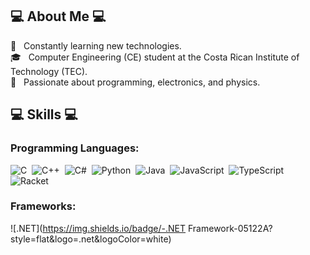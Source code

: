 ## 💻 About Me 💻

🧭 &nbsp; Constantly learning new technologies.\
🎓 &nbsp; Computer Engineering (CE) student at the Costa Rican Institute of Technology (TEC).\
🗻 &nbsp; Passionate about programming, electronics, and physics.

## 💻 Skills 💻

### Programming Languages:
![C](https://img.shields.io/badge/-C-05122A?style=flat&logo=C&logoColor=white)&nbsp;
![C++](https://img.shields.io/badge/-C++-05122A?style=flat&logo=C%2B%2B&logoColor=white)&nbsp;
![C#](https://img.shields.io/badge/C%23%20-05122A?&style=flat&logo=c-sharp&logoColor=white)&nbsp;
![Python](https://img.shields.io/badge/-Python-05122A?style=flat&logo=python&logoColor=white)&nbsp;
![Java](https://img.shields.io/badge/-Java-05122A?style=flat&logo=Java&logoColor=white)&nbsp;
![JavaScript](https://img.shields.io/badge/-JavaScript-05122A?style=flat&logo=javascript&logoColor=white)&nbsp;
![TypeScript](https://img.shields.io/badge/-TypeScript-05122A?style=flat&logo=typescript&logoColor=white)&nbsp;
![Racket](https://img.shields.io/badge/-Racket-05122A?style=flat&logo=racket&logoColor=white)&nbsp;

### Frameworks:
![.NET](https://img.shields.io/badge/-.NET Framework-05122A?style=flat&logo=.net&logoColor=white)&nbsp;

